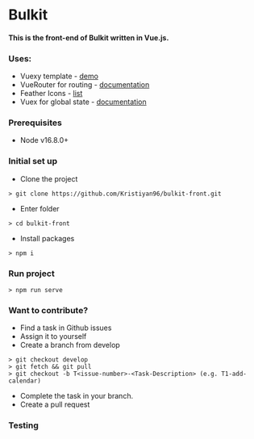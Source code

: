 # Bulkit

#### This is the front-end of Bulkit written in Vue.js.

### Uses:
- Vuexy template - [demo](https://pixinvent.com/demo/vuexy-vuejs-admin-dashboard-template/demo-1/)
- VueRouter for routing - [documentation](https://router.vuejs.org/installation.html#direct-download-cdn)
- Feather Icons - [list](https://vue-feather-icons.egoist.sh/)
- Vuex for global state - [documentation](https://vuex.vuejs.org/)


### Prerequisites

- Node v16.8.0+

### Initial set up

- Clone the project
```
> git clone https://github.com/Kristiyan96/bulkit-front.git
```

- Enter folder
```
> cd bulkit-front
```

- Install packages
```
> npm i
```

### Run project
```
> npm run serve
```
### Want to contribute?

- Find a task in Github issues
- Assign it to yourself 
- Create a branch from develop
```
> git checkout develop
> git fetch && git pull
> git checkout -b T<issue-number>-<Task-Description> (e.g. T1-add-calendar)
```
- Complete the task in your branch. 
- Create a pull request

### Testing
